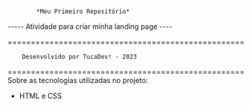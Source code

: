             *Meu Primeiro Repositório*

----- Atividade para criar minha landing page ----

===================================================

        Desenvolvido por TucaDev! - 2023

===================================================
Sobre as tecnologias utilizadas no projeto:

* HTML e CSS
